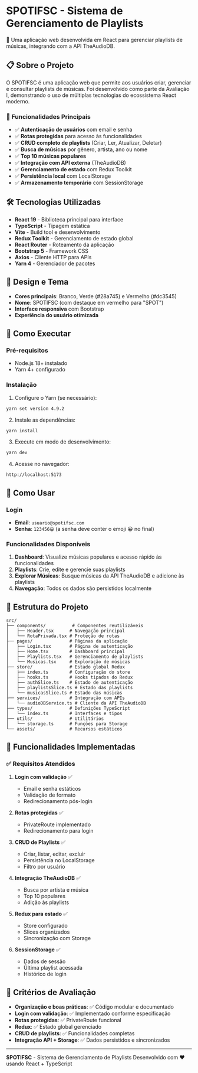 # SPOTIFSC - Sistema de Gerenciamento de Playlists

🎵 Uma aplicação web desenvolvida em React para gerenciar playlists de músicas, integrando com a API TheAudioDB.

## 📋 Sobre o Projeto

O SPOTIFSC é uma aplicação web que permite aos usuários criar, gerenciar e consultar playlists de músicas. Foi desenvolvido como parte da Avaliação I, demonstrando o uso de múltiplas tecnologias do ecossistema React moderno.

### 🎯 Funcionalidades Principais

- ✅ **Autenticação de usuários** com email e senha
- ✅ **Rotas protegidas** para acesso às funcionalidades
- ✅ **CRUD completo de playlists** (Criar, Ler, Atualizar, Deletar)
- ✅ **Busca de músicas** por gênero, artista, ano ou nome
- ✅ **Top 10 músicas populares**
- ✅ **Integração com API externa** (TheAudioDB)
- ✅ **Gerenciamento de estado** com Redux Toolkit
- ✅ **Persistência local** com LocalStorage
- ✅ **Armazenamento temporário** com SessionStorage

## 🛠️ Tecnologias Utilizadas

- **React 19** - Biblioteca principal para interface
- **TypeScript** - Tipagem estática
- **Vite** - Build tool e desenvolvimento
- **Redux Toolkit** - Gerenciamento de estado global
- **React Router** - Roteamento da aplicação
- **Bootstrap 5** - Framework CSS
- **Axios** - Cliente HTTP para APIs
- **Yarn 4** - Gerenciador de pacotes

## 🎨 Design e Tema

- **Cores principais**: Branco, Verde (#28a745) e Vermelho (#dc3545)
- **Nome**: SPOTIFSC (com destaque em vermelho para "SPOT")
- **Interface responsiva** com Bootstrap
- **Experiência do usuário otimizada**

## 🚀 Como Executar

### Pré-requisitos

- Node.js 18+ instalado
- Yarn 4+ configurado

### Instalação

1. Configure o Yarn (se necessário):
```bash
yarn set version 4.9.2
```

2. Instale as dependências:
```bash
yarn install
```

3. Execute em modo de desenvolvimento:
```bash
yarn dev
```

4. Acesse no navegador:
```
http://localhost:5173
```

## 🔐 Como Usar

### Login
- **Email**: `usuario@spotifsc.com`
- **Senha**: `123456😀` (a senha deve conter o emoji 😀 no final)

### Funcionalidades Disponíveis

1. **Dashboard**: Visualize músicas populares e acesso rápido às funcionalidades
2. **Playlists**: Crie, edite e gerencie suas playlists
3. **Explorar Músicas**: Busque músicas da API TheAudioDB e adicione às playlists
4. **Navegação**: Todos os dados são persistidos localmente

## 📁 Estrutura do Projeto

```
src/
├── components/          # Componentes reutilizáveis
│   ├── Header.tsx      # Navegação principal
│   └── RotaPrivada.tsx # Proteção de rotas
├── pages/              # Páginas da aplicação
│   ├── Login.tsx       # Página de autenticação
│   ├── Home.tsx        # Dashboard principal
│   ├── Playlists.tsx   # Gerenciamento de playlists
│   └── Musicas.tsx     # Exploração de músicas
├── store/              # Estado global Redux
│   ├── index.ts        # Configuração do store
│   ├── hooks.ts        # Hooks tipados do Redux
│   ├── authSlice.ts    # Estado de autenticação
│   ├── playlistsSlice.ts # Estado das playlists
│   └── musicasSlice.ts # Estado das músicas
├── services/           # Integração com APIs
│   └── audioDBService.ts # Cliente da API TheAudioDB
├── types/              # Definições TypeScript
│   └── index.ts        # Interfaces e tipos
├── utils/              # Utilitários
│   └── storage.ts      # Funções para Storage
└── assets/             # Recursos estáticos
```

## 🧪 Funcionalidades Implementadas

### ✅ Requisitos Atendidos

1. **Login com validação** ✅
   - Email e senha estáticos
   - Validação de formato
   - Redirecionamento pós-login

2. **Rotas protegidas** ✅
   - PrivateRoute implementado
   - Redirecionamento para login

3. **CRUD de Playlists** ✅
   - Criar, listar, editar, excluir
   - Persistência no LocalStorage
   - Filtro por usuário

4. **Integração TheAudioDB** ✅
   - Busca por artista e música
   - Top 10 populares
   - Adição às playlists

5. **Redux para estado** ✅
   - Store configurado
   - Slices organizados
   - Sincronização com Storage

6. **SessionStorage** ✅
   - Dados de sessão
   - Última playlist acessada
   - Histórico de login

## 🎯 Critérios de Avaliação

- **Organização e boas práticas**: ✅ Código modular e documentado
- **Login com validação**: ✅ Implementado conforme especificação
- **Rotas protegidas**: ✅ PrivateRoute funcional
- **Redux**: ✅ Estado global gerenciado
- **CRUD de playlists**: ✅ Funcionalidades completas
- **Integração API + Storage**: ✅ Dados persistidos e sincronizados

---

**SPOTIFSC** - Sistema de Gerenciamento de Playlists
Desenvolvido com ❤️ usando React + TypeScript